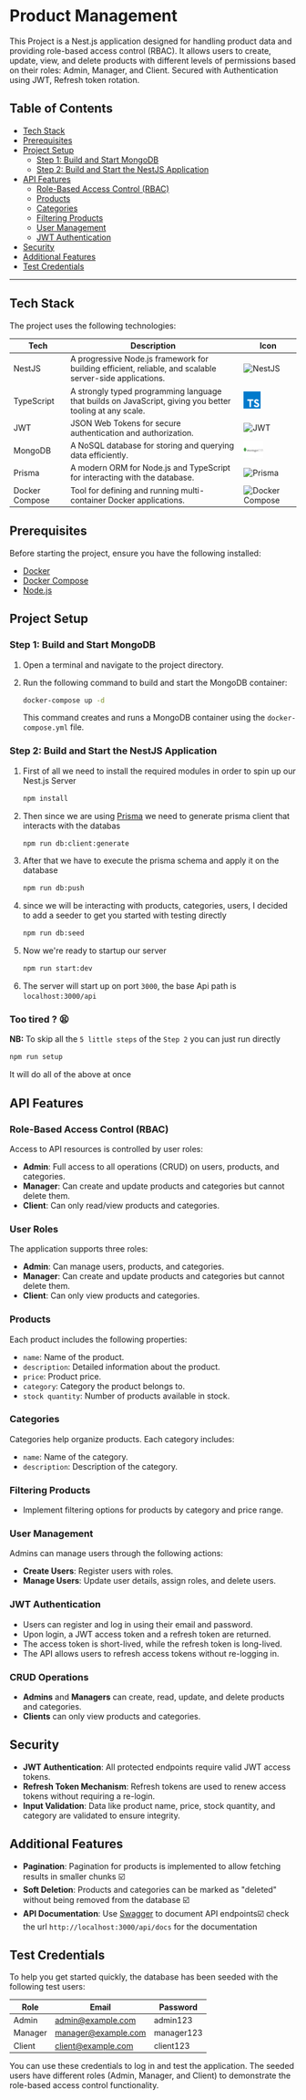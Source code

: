 # Product Management

This Project is a Nest.js application designed for handling product data and providing role-based access control (RBAC). It allows users to create, update, view, and delete products with different levels of permissions based on their roles: Admin, Manager, and Client. Secured with Authentication using JWT, Refresh token rotation.

## Table of Contents
- [Tech Stack](#tech-stack)
- [Prerequisites](#prerequisites)
- [Project Setup](#project-setup)
  - [Step 1: Build and Start MongoDB](#step-1-build-and-start-mongodb)
  - [Step 2: Build and Start the NestJS Application](#step-2-build-and-start-the-nestjs-application)
- [API Features](#api-features)
  - [Role-Based Access Control (RBAC)](#role-based-access-control-rbac)
  - [Products](#products)
  - [Categories](#categories)
  - [Filtering Products](#filtering-products)
  - [User Management](#user-management)
  - [JWT Authentication](#jwt-authentication)
- [Security](#security)
- [Additional Features](#additional-features)
- [Test Credentials](#test-credentials)

---
## Tech Stack

The project uses the following technologies:

| Tech                       | Description                                             | Icon                                                                                     |
|----------------------------|---------------------------------------------------------|------------------------------------------------------------------------------------------|
| NestJS                     | A progressive Node.js framework for building efficient, reliable, and scalable server-side applications. | <img src="https://nestjs.com/img/logo-small.svg" alt="NestJS" width="35" height="30"/>   |
| TypeScript                 | A strongly typed programming language that builds on JavaScript, giving you better tooling at any scale. | <img src="https://raw.githubusercontent.com/github/explore/main/topics/typescript/typescript.png" alt="TypeScript" width="30" height="30"/> |
| JWT                        | JSON Web Tokens for secure authentication and authorization.       | <img src="https://jwt.io/img/pic_logo.svg" alt="JWT" width="35" height="30"/>            |
| MongoDB                    | A NoSQL database for storing and querying data efficiently.          | <img src="https://raw.githubusercontent.com/github/explore/main/topics/mongodb/mongodb.png" alt="MongoDB" width="35" height="30"/>         |
| Prisma                     | A modern ORM for Node.js and TypeScript for interacting with the database. | <img src="https://avatars.githubusercontent.com/u/17219288?s=200&v=4" alt="Prisma" width="35" height="30"/>           |
| Docker Compose             | Tool for defining and running multi-container Docker applications.   | <img src="https://www.docker.com/wp-content/uploads/2022/03/Moby-logo.png" alt="Docker Compose" width="35" height="30"/>  |

## Prerequisites

Before starting the project, ensure you have the following installed:

- [Docker](https://www.docker.com/get-started)
- [Docker Compose](https://docs.docker.com/compose/install/)
- [Node.js](https://nodejs.org/en)

## Project Setup

### Step 1: Build and Start MongoDB

1. Open a terminal and navigate to the project directory.
2. Run the following command to build and start the MongoDB container:

   ```bash
   docker-compose up -d
   ```

   This command creates and runs a MongoDB container using the `docker-compose.yml` file.

### Step 2: Build and Start the NestJS Application
1. First of all we need to install the required modules in order to spin up our Nest.js Server
   ```bash
   npm install
   ```
2. Then since we are using [Prisma](https://www.prisma.io/) we need to generate prisma client that interacts with the databas
   ```bash
   npm run db:client:generate
   ```
3. After that we have to execute the prisma schema and apply it on the database
   ```bash
   npm run db:push
   ```
4. since we will be interacting with products, categories, users, I decided to add a seeder to get you started with testing directly 
   ```bash
   npm run db:seed
   ```
5. Now we're ready to startup our server 
   ```bash
   npm run start:dev
   ```
6. The server will start up on port `3000`, the base Api path is `localhost:3000/api`

### Too tired ? 😫
**NB:** To skip all the `5 little steps` of the `Step 2` you can just run directly 
   ```bash
   npm run setup
   ```
   It will do all of the above at once

## API Features

### Role-Based Access Control (RBAC)
Access to API resources is controlled by user roles:
- **Admin**: Full access to all operations (CRUD) on users, products, and categories.
- **Manager**: Can create and update products and categories but cannot delete them.
- **Client**: Can only read/view products and categories.

### User Roles
The application supports three roles:
- **Admin**: Can manage users, products, and categories.
- **Manager**: Can create and update products and categories but cannot delete them.
- **Client**: Can only view products and categories.

### Products
Each product includes the following properties:
- `name`: Name of the product.
- `description`: Detailed information about the product.
- `price`: Product price.
- `category`: Category the product belongs to.
- `stock quantity`: Number of products available in stock.

### Categories
Categories help organize products. Each category includes:
- `name`: Name of the category.
- `description`: Description of the category.

### Filtering Products
- Implement filtering options for products by category and price range.

### User Management
Admins can manage users through the following actions:
- **Create Users**: Register users with roles.
- **Manage Users**: Update user details, assign roles, and delete users.

### JWT Authentication
- Users can register and log in using their email and password.
- Upon login, a JWT access token and a refresh token are returned.
- The access token is short-lived, while the refresh token is long-lived.
- The API allows users to refresh access tokens without re-logging in.

### CRUD Operations
- **Admins** and **Managers** can create, read, update, and delete products and categories.
- **Clients** can only view products and categories.

## Security

- **JWT Authentication**: All protected endpoints require valid JWT access tokens.
- **Refresh Token Mechanism**: Refresh tokens are used to renew access tokens without requiring a re-login.
- **Input Validation**: Data like product name, price, stock quantity, and category are validated to ensure integrity.

## Additional Features

- **Pagination**: Pagination for products is implemented to allow fetching results in smaller chunks ☑️
- **Soft Deletion**: Products and categories can be marked as "deleted" without being removed from the database ☑️
- **API Documentation**: Use [Swagger](https://swagger.io/) to document API endpoints☑️ check the url `http://localhost:3000/api/docs` for the documentation


## Test Credentials

To help you get started quickly, the database has been seeded with the following test users:

| Role    | Email                   | Password   |
|---------|-------------------------|------------|
| Admin   | admin@example.com       | admin123   |
| Manager | manager@example.com     | manager123 |
| Client  | client@example.com      | client123  |

You can use these credentials to log in and test the application. The seeded users have different roles (Admin, Manager, and Client) to demonstrate the role-based access control functionality.


